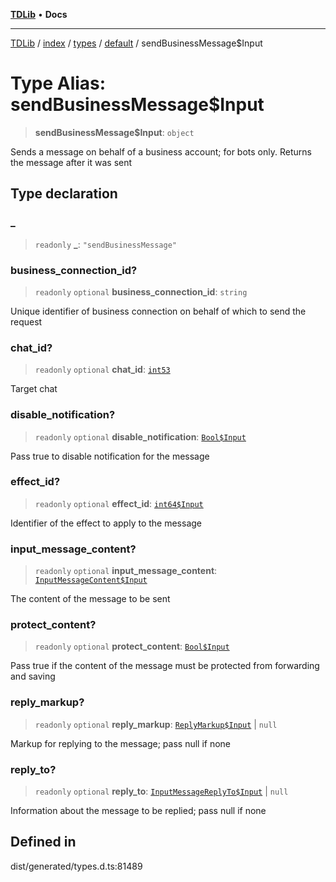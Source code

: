 [**TDLib**](../../../../../../README.md) • **Docs**

***

[TDLib](../../../../../../modules.md) / [index](../../../../../README.md) / [types](../../../README.md) / [default](../README.md) / sendBusinessMessage$Input

# Type Alias: sendBusinessMessage$Input

> **sendBusinessMessage$Input**: `object`

Sends a message on behalf of a business account; for bots only. Returns the message after it was sent

## Type declaration

### \_

> `readonly` **\_**: `"sendBusinessMessage"`

### business\_connection\_id?

> `readonly` `optional` **business\_connection\_id**: `string`

Unique identifier of business connection on behalf of which to send the request

### chat\_id?

> `readonly` `optional` **chat\_id**: [`int53`](int53.md)

Target chat

### disable\_notification?

> `readonly` `optional` **disable\_notification**: [`Bool$Input`](Bool$Input.md)

Pass true to disable notification for the message

### effect\_id?

> `readonly` `optional` **effect\_id**: [`int64$Input`](int64$Input.md)

Identifier of the effect to apply to the message

### input\_message\_content?

> `readonly` `optional` **input\_message\_content**: [`InputMessageContent$Input`](InputMessageContent$Input.md)

The content of the message to be sent

### protect\_content?

> `readonly` `optional` **protect\_content**: [`Bool$Input`](Bool$Input.md)

Pass true if the content of the message must be protected from forwarding and saving

### reply\_markup?

> `readonly` `optional` **reply\_markup**: [`ReplyMarkup$Input`](ReplyMarkup$Input.md) \| `null`

Markup for replying to the message; pass null if none

### reply\_to?

> `readonly` `optional` **reply\_to**: [`InputMessageReplyTo$Input`](InputMessageReplyTo$Input.md) \| `null`

Information about the message to be replied; pass null if none

## Defined in

dist/generated/types.d.ts:81489
